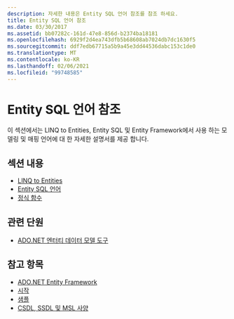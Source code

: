 ```yaml
---
description: 자세한 내용은 Entity SQL 언어 참조를 참조 하세요.
title: Entity SQL 언어 참조
ms.date: 03/30/2017
ms.assetid: bb07282c-161d-47e8-856d-b2374ba18181
ms.openlocfilehash: 6929f2d4ea743dfb5b68608ab7024db7dc1630f5
ms.sourcegitcommit: ddf7edb67715a5b9a45e3dd44536dabc153c1de0
ms.translationtype: MT
ms.contentlocale: ko-KR
ms.lasthandoff: 02/06/2021
ms.locfileid: "99748585"
---
```

# <a name="entity-sql-language-reference"></a>Entity SQL 언어 참조

이 섹션에서는 LINQ to Entities, Entity SQL 및 Entity Framework에서 사용 하는 모델링 및 매핑 언어에 대 한 자세한 설명서를 제공 합니다.
  
## <a name="in-this-section"></a>섹션 내용
  
- [LINQ to Entities](linq-to-entities.md)
- [Entity SQL 언어](entity-sql-language.md)
- [정식 함수](canonical-functions.md)

## <a name="related-sections"></a>관련 단원

- [ADO.NET 엔터티 데이터 모델 도구](/previous-versions/dotnet/netframework-4.0/bb399249(v=vs.100))  
  
## <a name="see-also"></a>참고 항목

- [ADO.NET Entity Framework](../index.md)
- [시작](../getting-started.md)
- [샘플](/previous-versions/dotnet/netframework-4.0/bb738547(v=vs.100))
- [CSDL, SSDL 및 MSL 사양](/ef/ef6/modeling/designer/advanced/edmx/csdl-spec)
